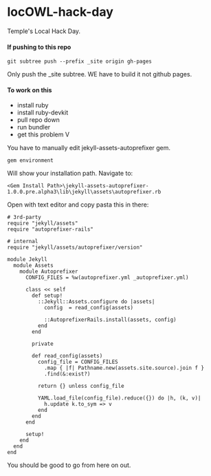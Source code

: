 # locOWL-hack-day
Temple's Local Hack Day.

#### If pushing to this repo
~~~
git subtree push --prefix _site origin gh-pages
~~~

Only push the _site subtree.  WE have to build it not github pages.

#### To work on this
* install ruby
* install ruby-devkit
* pull repo down
* run bundler
* get this problem V


You have to manually edit jekyll-assets-autoprefixer gem.

~~~
gem environment
~~~
Will show your installation path.  Navigate to:
~~~
<Gem Install Path>\jekyll-assets-autoprefixer-1.0.0.pre.alpha3\lib\jekyll\assets\autoprefixer.rb
~~~
Open with text editor and copy pasta this in there:
~~~
# 3rd-party
require "jekyll/assets"
require "autoprefixer-rails"

# internal
require "jekyll/assets/autoprefixer/version"

module Jekyll
  module Assets
    module Autoprefixer
      CONFIG_FILES = %w(autoprefixer.yml _autoprefixer.yml)

      class << self
        def setup!
          ::Jekyll::Assets.configure do |assets|
            config  = read_config(assets)

            ::AutoprefixerRails.install(assets, config)
          end
        end

        private

        def read_config(assets)
          config_file = CONFIG_FILES
            .map { |f| Pathname.new(assets.site.source).join f }
            .find(&:exist?)

          return {} unless config_file

          YAML.load_file(config_file).reduce({}) do |h, (k, v)|
            h.update k.to_sym => v
          end
        end
      end

      setup!
    end
  end
end
~~~

You should be good to go from here on out.
